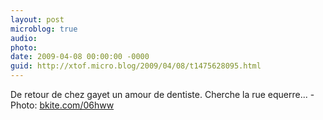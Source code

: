 ```yaml
---
layout: post
microblog: true
audio: 
photo: 
date: 2009-04-08 00:00:00 -0000
guid: http://xtof.micro.blog/2009/04/08/t1475628095.html
---
```

De retour de chez gayet un amour de dentiste. Cherche la rue equerre... - Photo: [bkite.com/06hww](http://bkite.com/06hww)
